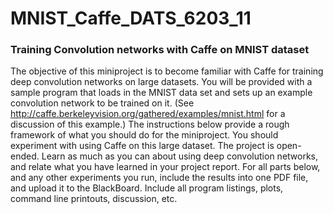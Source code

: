 # MNIST_Caffe_DATS_6203_11

### Training Convolution networks with Caffe on MNIST dataset

The objective of this miniproject is to become familiar with Caffe for training deep convolution networks on large datasets. You will be provided with a sample program that loads in the MNIST data set and sets up an example convolution network to be trained on it. (See
http://caffe.berkeleyvision.org/gathered/examples/mnist.html for a discussion of this example.) The instructions below provide a rough framework of what you should do for the miniproject. You should experiment with using Caffe on this large dataset. The project
is open-ended. Learn as much as you can about using deep convolution networks, and relate what you have learned in your project report. For all parts below, and any other experiments you run, include the results into one PDF file, and upload it to the BlackBoard. Include all program listings, plots, command line printouts, discussion, etc.
